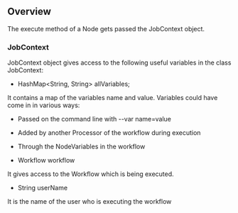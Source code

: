 ## Overview

The execute method of a Node gets passed the JobContext object.

### JobContext

JobContext object gives access to the following useful variables in the class JobContext:

* HashMap<String, String> allVariables;

It contains a map of the variables name and value. Variables could have come in in various ways:

* Passed on the command line with --var name=value
* Added by another Processor of the workflow during execution
* Through the NodeVariables in the workflow


* Workflow workflow

It gives access to the Workflow which is being executed.

* String userName

It is the name of the user who is executing the workflow
